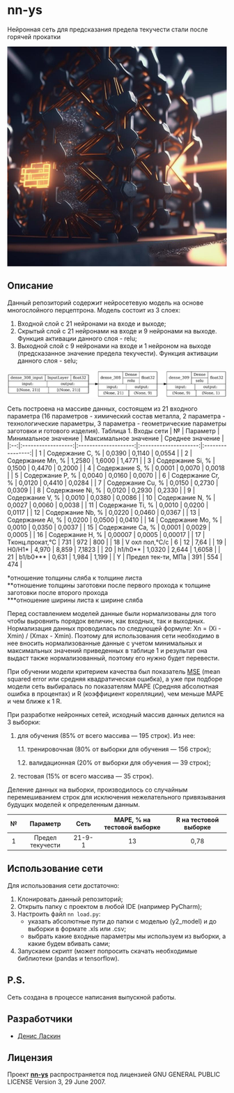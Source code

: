 # nn-ys
Нейронная сеть для предсказания предела текучести стали после горячей прокатки

<p align="center">
      <img src="img/1.png" alt="Лого проекта">
</p>

## Описание

Данный репозиторий содержит нейросетевую модель на основе многослойного перцептрона. Модель состоит из 3 слоех:
1. Входной слой с 21 нейронами на входе и выходе;
2. Скрытый слой с 21 нейронами на входе и 9 нейронами на выходе. Функция активации данного слоя - relu;
3. Выходной слой с 9 нейронами на входе и 1 нейроном на выходе (предсказанное значение предела текучести). Функция активации данного слоя - selu;

<p align="center">
      <img src="img/13_0.78_r_154_schem.png" alt="Архитектура модели">
</p>

Сеть построена на массиве данных, состоящем из 21 входного параметра (16 параметров - химический состав металла, 2 параметра - технологические параметры, 3 параметра - геометрические параметры заготовки и готового изделия).
Таблица 1. Входы сети
| №  |      Параметр      | Минимальное значение | Максимальное значение | Среднее значение |
|:--:|:------------------:|:--------------------:|:---------------------:|:----------------:|
| 1  |  Содержание С, %   |        0,0390        |         0,1140        |       0,0554     |
| 2  |  Содержание Mn, %  |        1,2580        |         1,6000        |       1,4771     |
| 3  |  Содержание Si, %  |        0,1500        |         0,4470        |       0,2000     |
| 4  |  Содержание S, %   |        0,0001        |         0,0070        |       0,0018     |
| 5  |  Содержание P, %   |        0,0040        |         0,0160        |       0,0070     |
| 6  |  Содержание Cr, %  |        0,0120        |         0,4410        |       0,0284     |
| 7  |  Содержание Cu, %  |        0,0150        |         0,2730        |       0,0309     |
| 8  |  Содержание Ni, %  |        0,0120        |         0,2930        |       0,2330     |
| 9  |  Содержание V, %   |        0,0010        |         0,0380        |       0,0086     |
| 10 |  Содержание N, %   |        0,0027        |         0,0060        |       0,0038     |
| 11 |  Содержание Ti, %  |        0,0010        |         0,0200        |       0,0117     |
| 12 |  Содержание Nb, %  |        0,0220        |         0,0460        |       0,0367     |
| 13 |  Содержание Al, %  |        0,0200        |         0,0500        |       0,0410     |
| 14 |  Содержание Mo, %  |        0,0010        |         0,0350        |       0,0037     |
| 15 |  Содержание Сa, %  |        0,0001        |         0,0029        |       0,0005     |
| 16 |  Содержание H, %   |        0,00007       |         0,0005        |       0,00017    |
| 17 |  Tконц.прокат,°C   |         731          |           972         |         800      |
| 18 |  V охл пол,°C/с    |           6          |            12         |         7,64     |
| 19 |       H0/H1*       |        4,970         |         8,859         |       7,1823     |
| 20 |       h1/h0**      |        1,0320        |         2,644         |       1,6058     |
| 21 |       b1/b0***     |        0,631         |         1,984         |       1,199      |
|  Y | Предел тек-ти, МПа |          391         |           554         |         474      |

*отношение толщины сляба к толщине листа                                    
**отношение толщины заготовки после первого прохода к толщине заготовки после второго прохода                                                   
***отношение ширины листа к ширине сляба

Перед составлением моделей данные были нормализованы для того чтобы выровнить
порядок величин, как входных, так и выходных. Нормализация данных проводилась по
следующей формуле:
Xn = (Xi - Xmin) / (Xmax - Xmin).
Поэтому для использования сети необходимо в нее вносить нормализованные данные с учетом минимальных  и максимальных значений приведенных в таблице 1 и результат она выдаст также нормализованный, поэтому его нужно будет перевести.

При обучении модели критерием качества был показатель [MSE](https://www.helenkapatsa.ru/sriedniekvadratichieskaia-oshibka/) (mean squared error или средняя квадратическая ошибка), а уже при подборе модели сеть выбиралась по показателям MAPE (Средняя абсолютная ошибка в процентах) и R (коэффициент корелляции), чем меньше MAPE и чем ближе к 1 R. 

При разработке нейронных сетей, исходный массив данных делился на 3 выборки:
1. для обучения (85% от всего массива — 195 строк). Из нее:

   1.1. тренировочная (80% от выборки для обучения — 156 строк);

   1.2. валидационная (20% от выборки для обучения — 39 строк);
2. тестовая (15% от всего массива — 35 строк).

Деление данных на выборки, производилось со случайным перемешиванием строк для исключения нежелательного привязывания будущих моделей к определенным данным.

| №  |      Параметр      |   Сеть  | MAPE, % на тестовой выборке | R на тестовой выборке |
|:--:|:------------------:|:-------:|:---------------------------:|:---------------------:|
| 1  | Предел текучести   | 21-9-1  |              13             |            0,78       |

## Использование сети

Для использования сети достаточно:
1. Клонировать данный репозиторий;
2. Открыть папку с проектом в любой IDE (например PyCharm);
3. Настроить файл `nn load.py`:
    - указать абсолютные пути до папки с моделью (y2_model) и до выборки в формате .xls или .csv;
    - выбрать какие входные параметры мы используем из выборки, а какие будем вбивать сами;
4. Запускаем скрипт (может попросить скачать необходимые библиотеки (pandas и tensorflow).

## P.S.

Сеть создана в процессе написания выпускной работы.
   
## Разработчики
   
- [Денис Ласкин](https://github.com/DlasWEB)
   
## Лицензия
   
Проект **[nn-ys](https://github.com/DlasWEB/parser_zakupki_gov_ru)** распространяется под лицензией GNU GENERAL PUBLIC LICENSE Version 3, 29 June 2007.
